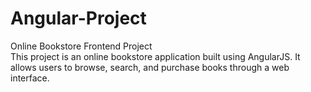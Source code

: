 # Angular-Project
Online Bookstore Frontend Project<br>
This project is an online bookstore application built using AngularJS. It allows users to browse, search, and purchase books through a web interface.

